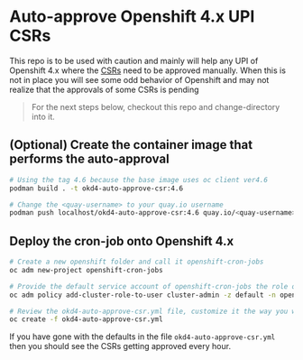 # Auto-approve Openshift 4.x UPI CSRs

This repo is to be used with caution and mainly will help any UPI of Openshift 4.x where the [CSRs](https://docs.openshift.com/container-platform/4.1/installing/installing_bare_metal/installing-bare-metal.html#installation-approve-csrs_installing-bare-metal) need to be approved manually. When this is not in place you will see some odd behavior of Openshift and may not realize that the approvals of some CSRs is pending

>For the next steps below, checkout this repo and change-directory into it.

## (Optional) Create the container image that performs the auto-approval

```sh 
# Using the tag 4.6 because the base image uses oc client ver4.6
podman build . -t okd4-auto-approve-csr:4.6

# Change the <quay-username> to your quay.io username
podman push localhost/okd4-auto-approve-csr:4.6 quay.io/<quay-username>/okd4-auto-approve-csr:4.6
```

## Deploy the cron-job onto Openshift 4.x

```sh 
# Create a new openshift folder and call it openshift-cron-jobs
oc adm new-project openshift-cron-jobs

# Provide the default service account of openshift-cron-jobs the role of cluster-admin
oc adm policy add-cluster-role-to-user cluster-admin -z default -n openshift-cron-jobs

# Review the okd4-auto-approve-csr.yml file, customize it the way you want and deploy it
oc create -f okd4-auto-approve-csr.yml
```

If you have gone with the defaults in the file `okd4-auto-approve-csr.yml` then you should see the CSRs getting approved every hour.
